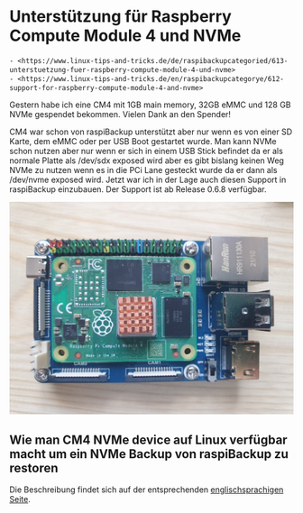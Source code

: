 # Unterstützung für Raspberry Compute Module 4 und NVMe

``` admonish note title="Quelle"
- <https://www.linux-tips-and-tricks.de/de/raspibackupcategoried/613-unterstuetzung-fuer-raspberry-compute-module-4-und-nvme>
- <https://www.linux-tips-and-tricks.de/en/raspibackupcategorye/612-support-for-raspberry-compute-module-4-and-nvme>
```

Gestern habe ich eine CM4 mit 1GB main memory, 32GB eMMC und 128 GB NVMe gespendet bekommen.
Vielen Dank an den Spender!

CM4 war schon von raspiBackup unterstützt aber nur wenn es von einer SD Karte,
dem eMMC oder per USB Boot gestartet wurde. Man kann NVMe schon nutzen aber nur
wenn er sich in einem USB Stick befindet da er als normale Platte als /dev/sdx
exposed  wird aber es gibt bislang keinen Weg NVMe zu nutzen wenn es in die PCi
Lane gesteckt wurde da er dann als /dev/nvme  exposed wird. Jetzt war ich in
der Lage auch diesen Support in raspiBackup einzubauen.
Der Support ist ab Release 0.6.8 verfügbar.

![CM4.jpg](images/CM4.jpg)

## Wie man CM4 NVMe device auf Linux verfügbar macht um ein NVMe Backup von raspiBackup zu restoren

Die Beschreibung findet sich auf der entsprechenden [englischsprachigen Seite](../support-for-raspberry-compute-module-4-and-nvme.md).
